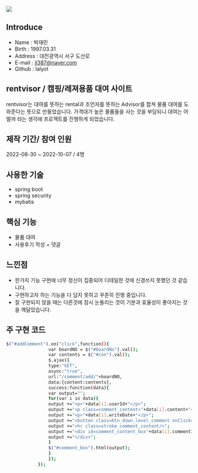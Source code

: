 


<img src="https://user-images.githubusercontent.com/106723584/204175804-f046752d-edcc-4758-94dc-2d4ffa992505.jpg"/> 


## Introduce
* Name : 박재민
* Birth : 1997.03.31
* Address : 대전광역시 서구 도산로
* E-mail : jl387@naver.com
* Github : lalyot

## rentvisor  /  캠핑/레져용품 대여 사이트
rentvisor는 대여를 뜻하는 rental과 조언자를 뜻하는 Advisor를 합쳐 물품 대여를 도와준다는 뜻으로 만들었습니다.
가격대가 높은 물품들을 사는 것을 부담되니 대여는 어떨까 라는 생각에 프로젝트를 진행하게 되었습니다.

## 제작 기간/ 참여 인원

2022-08-30 ~ 2022-10-07 / 4명

## 사용한 기술
* spring boot
* spring security
* mybatis

## 핵심 기능
* 물품 대여
* 사용후기 작성 + 댓글

## 느낀점
* 한가지 기능 구현에 너무 정신이 집중되어 디테일한 것에 신경쓰지 못했던 것 같습니다.
* 구현하고자 하는 기능을 다 담지 못하고 꾸준히 진행 중입니다.
* 잘 구현되지 않을 때는 다른것에 잠시 눈돌리는 것이 기분과 효율성이 좋아지는 것을 깨달았습니다.

## 주 구현 코드
```bash
$("#addComment").on("click",function(){
				var boardNO = $("#boardNo").val();
				var contents = $("#con").val();
				$.ajax({
				type:"GET",
				async:"true",
				url:"/comment/add/"+boardNO,
				data:{content:contents},
				success:function(data){
				var output="";
				for(var i in data){
				output +="<p>"+data[i].userId+"</p>";
				output +="<p class=comment_content>"+data[i].content+"</p>";
				output +="<p>"+data[i].writeDate+"</p>";
				output +="<button class=btn_down_level_comment onClick=plusPlus("+data[i].commentId+")>답글</button>";
				output +="<hr class=stroke_comment_content/>";
				output +="<div id=comment_content_box"+data[i].commentId+">";
				output +="</div>";
				}
				$("#comment_box").html(output);
				}
				});
			});
```

